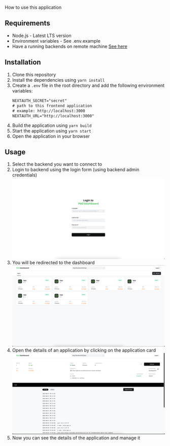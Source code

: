 How to use this application

## Requirements
- Node.js - Latest LTS version
- Environment variables - See .env.example
- Have a running backends on remote machine [See here](https://github.com/Mirazex/pm2-dashboard-backend)

## Installation
1. Clone this repository
2. Install the dependencies using `yarn install`
3. Create a `.env` file in the root directory and add the following environment variables:
    ```dotenv
    NEXTAUTH_SECRET="secret"
    # path to this frontend application 
    # example: http://localhost:3000
    NEXTAUTH_URL="http://localhost:3000"
    ```
4. Build the application using `yarn build`
5. Start the application using `yarn start`
6. Open the application in your browser

## Usage
1. Select the backend you want to connect to
2. Login to backend using the login form (using backend admin credentials) 
![login-image](./docs/examples/login.png)
3. You will be redirected to the dashboard
![dashboard-image](./docs/examples/dashboard.png)
4. Open the details of an application by clicking on the application card
![app-image](./docs/examples/app-details.png)
5. Now you can see the details of the application and manage it